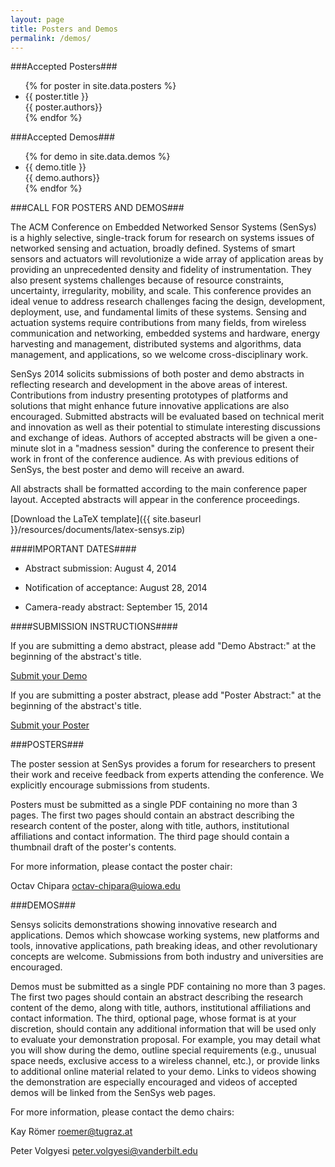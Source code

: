 ```yaml
---
layout: page
title: Posters and Demos
permalink: /demos/
---
```


###Accepted Posters###

<ul class="paper">
{% for poster in site.data.posters %}
  <li >
    <span class="papertitle">{{ poster.title }}</span> <br/> <span class="authors">{{ poster.authors}}</span>
    </li>
{% endfor %}
</ul>

###Accepted Demos###

<ul class="paper">
{% for demo in site.data.demos %}
  <li>
    <span class="papertitle">{{ demo.title }}</span> <br/> <span class="authors">{{ demo.authors}}</span>
    </li>
{% endfor %}

</ul>

###CALL FOR POSTERS AND DEMOS###


The ACM Conference on Embedded Networked Sensor Systems (SenSys) is a
highly selective, single-track forum for research on systems issues of
networked sensing and actuation, broadly defined. Systems of smart
sensors and actuators will revolutionize a wide array of application
areas by providing an unprecedented density and fidelity of
instrumentation. They also present systems challenges because of
resource constraints, uncertainty, irregularity, mobility, and
scale. This conference provides an ideal venue to address research
challenges facing the design, development, deployment, use, and
fundamental limits of these systems. Sensing and actuation systems
require contributions from many fields, from wireless communication
and networking, embedded systems and hardware, energy harvesting and
management, distributed systems and algorithms, data management, and
applications, so we welcome cross-disciplinary work.


SenSys 2014 solicits submissions of both poster and demo abstracts in
reflecting research and development in the above areas of interest.
Contributions from industry presenting prototypes of platforms and
solutions that might enhance future innovative applications are also
encouraged. Submitted abstracts will be evaluated based on technical
merit and innovation as well as their potential to stimulate
interesting discussions and exchange of ideas. Authors of accepted
abstracts will be given a one-minute slot in a "madness session"
during the conference to present their work in front of the conference
audience. As with previous editions of SenSys, the best poster and
demo will receive an award.


All abstracts shall be formatted according to the main conference
paper layout. Accepted abstracts will appear in the conference
proceedings.

[Download the LaTeX template]({{ site.baseurl }}/resources/documents/latex-sensys.zip)

####IMPORTANT DATES####

- Abstract submission: August 4, 2014

- Notification of acceptance: August 28, 2014

- Camera-ready abstract: September 15, 2014


####SUBMISSION INSTRUCTIONS####


If you are submitting a demo abstract, please add "Demo Abstract:"
at the beginning of the abstract's title. 

<a href="https://www.easychair.org/conferences/?conf=sensys2014demos">Submit your Demo</a>


If you are submitting a poster abstract, please add "Poster Abstract:"
at the beginning of the abstract's title. 

<a href="https://www.easychair.org/conferences/?conf=sensys2014posters">Submit your Poster</a>




###POSTERS###


The poster session at SenSys provides a forum for researchers to
present their work and receive feedback from experts attending the
conference. We explicitly encourage submissions from students.


Posters must be submitted as a single PDF containing no more than 3
pages. The first two pages should contain an abstract describing the
research content of the poster, along with title, authors,
institutional affiliations and contact information. The third page
should contain a thumbnail draft of the poster's contents. 

For more information, please contact the poster chair:

Octav Chipara <octav-chipara@uiowa.edu>


###DEMOS### 


Sensys solicits demonstrations showing innovative research and
applications. Demos which showcase working systems, new platforms and
tools, innovative applications, path breaking ideas, and other
revolutionary concepts are welcome. Submissions from both industry and
universities are encouraged.


Demos must be submitted as a single PDF containing no more than 3
pages.  The first two pages should contain an abstract describing the
research content of the demo, along with title, authors, institutional
affiliations and contact information.  The third, optional page, whose
format is at your discretion, should contain any additional
information that will be used only to evaluate your demonstration
proposal.  For example, you may detail what you will show during the
demo, outline special requirements (e.g., unusual space needs,
exclusive access to a wireless channel, etc.), or provide links to
additional online material related to your demo.  Links to videos
showing the demonstration are especially encouraged and videos of
accepted demos will be linked from the SenSys web pages.


For more information, please contact the demo chairs:


Kay Römer <roemer@tugraz.at>

Peter Volgyesi <peter.volgyesi@vanderbilt.edu>


